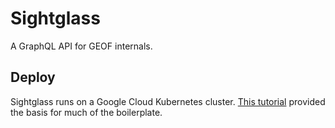 # Sightglass

A GraphQL API for GEOF internals.

## Deploy

Sightglass runs on a Google Cloud Kubernetes cluster. [This tutorial](https://cloud.google.com/community/tutorials/elixir-phoenix-on-kubernetes-google-container-engine) provided the basis for much of the boilerplate.
